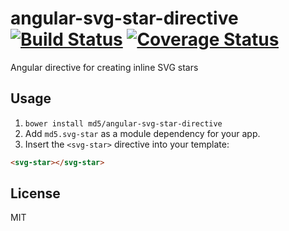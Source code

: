 # angular-svg-star-directive [![Build Status](https://travis-ci.org/md5/angular-svg-star-directive.png)](https://travis-ci.org/md5/angular-svg-star-directive) [![Coverage Status](https://img.shields.io/coveralls/md5/angular-svg-star-directive.svg)](https://coveralls.io/r/md5/angular-svg-star-directive)

Angular directive for creating inline SVG stars

## Usage

1. `bower install md5/angular-svg-star-directive`
1. Add `md5.svg-star` as a module dependency for your app.
1. Insert the `<svg-star>` directive into your template:
```html
<svg-star></svg-star>
```

## License

MIT
